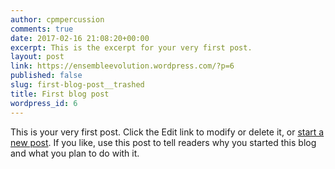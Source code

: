 ```yaml
---
author: cpmpercussion
comments: true
date: 2017-02-16 21:08:20+00:00
excerpt: This is the excerpt for your very first post.
layout: post
link: https://ensembleevolution.wordpress.com/?p=6
published: false
slug: first-blog-post__trashed
title: First blog post
wordpress_id: 6
---
```


This is your very first post. Click the Edit link to modify or delete it, or [start a new post](https://wordpress.com/post). If you like, use this post to tell readers why you started this blog and what you plan to do with it.
